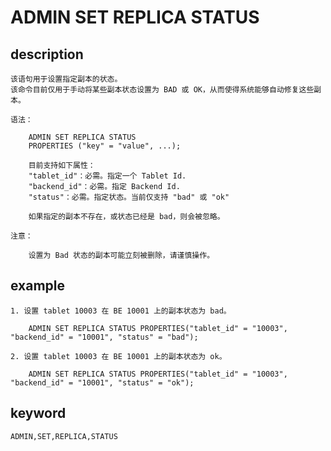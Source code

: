 <!--
Licensed to the Apache Software Foundation (ASF) under one
or more contributor license agreements.  See the NOTICE file
distributed with this work for additional information
regarding copyright ownership.  The ASF licenses this file
to you under the Apache License, Version 2.0 (the
"License"); you may not use this file except in compliance
with the License.  You may obtain a copy of the License at

  http://www.apache.org/licenses/LICENSE-2.0

Unless required by applicable law or agreed to in writing,
software distributed under the License is distributed on an
"AS IS" BASIS, WITHOUT WARRANTIES OR CONDITIONS OF ANY
KIND, either express or implied.  See the License for the
specific language governing permissions and limitations
under the License.
-->

# ADMIN SET REPLICA STATUS
## description

    该语句用于设置指定副本的状态。
    该命令目前仅用于手动将某些副本状态设置为 BAD 或 OK，从而使得系统能够自动修复这些副本。

    语法：

        ADMIN SET REPLICA STATUS
        PROPERTIES ("key" = "value", ...);

        目前支持如下属性：
        "tablet_id"：必需。指定一个 Tablet Id.
        "backend_id"：必需。指定 Backend Id.
        "status"：必需。指定状态。当前仅支持 "bad" 或 "ok"

        如果指定的副本不存在，或状态已经是 bad，则会被忽略。

    注意：

        设置为 Bad 状态的副本可能立刻被删除，请谨慎操作。

## example

    1. 设置 tablet 10003 在 BE 10001 上的副本状态为 bad。

        ADMIN SET REPLICA STATUS PROPERTIES("tablet_id" = "10003", "backend_id" = "10001", "status" = "bad");

    2. 设置 tablet 10003 在 BE 10001 上的副本状态为 ok。

        ADMIN SET REPLICA STATUS PROPERTIES("tablet_id" = "10003", "backend_id" = "10001", "status" = "ok");

## keyword

    ADMIN,SET,REPLICA,STATUS

